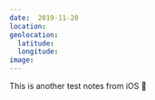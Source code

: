 ```yaml
---
date:  2019-11-20
location: 
geolocation: 
  latitude: 
  longitude: 
image: 
---
```

This is another test notes from iOS 📝 

